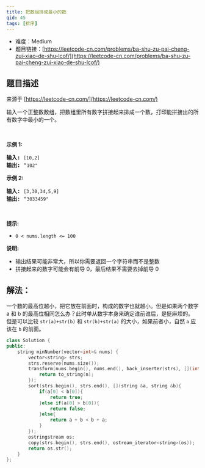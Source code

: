 ```yaml
---
title: 把数组排成最小的数
qid: 45
tags: [排序]
---
```



- 难度：Medium
- 题目链接：[https://leetcode-cn.com/problems/ba-shu-zu-pai-cheng-zui-xiao-de-shu-lcof/](https://leetcode-cn.com/problems/ba-shu-zu-pai-cheng-zui-xiao-de-shu-lcof/)


## 题目描述

来源于 [https://leetcode-cn.com/](https://leetcode-cn.com/)

<p>输入一个正整数数组，把数组里所有数字拼接起来排成一个数，打印能拼接出的所有数字中最小的一个。</p>

<p>&nbsp;</p>

<p><strong>示例 1:</strong></p>

<pre><strong>输入:</strong> <code>[10,2]</code>
<strong>输出:</strong> &quot;<code>102&quot;</code></pre>

<p><strong>示例&nbsp;2:</strong></p>

<pre><strong>输入:</strong> <code>[3,30,34,5,9]</code>
<strong>输出:</strong> &quot;<code>3033459&quot;</code></pre>

<p>&nbsp;</p>

<p><strong>提示:</strong></p>

<ul>
    <li><code>0 &lt; nums.length &lt;= 100</code></li>
</ul>

<p><strong>说明: </strong></p>

<ul>
    <li>输出结果可能非常大，所以你需要返回一个字符串而不是整数</li>
    <li>拼接起来的数字可能会有前导 0，最后结果不需要去掉前导 0</li>
</ul>


## 解法：

一个数的最高位越小，把它放在前面时，构成的数字也就越小。但是如果两个数字 a 和 b 的最高位相同怎么办？此时单从数字本身来确定谁前谁后，是挺麻烦的。但是可以比较 `str(a)+str(b)` 和 `str(b)+str(a)` 的大小，如果前者小，自然 `a` 应该在 `b` 的前面。

```c++
class Solution {
public:
    string minNumber(vector<int>& nums) {
        vector<string> strs;
        strs.reserve(nums.size());
        transform(nums.begin(), nums.end(), back_inserter(strs), [](int n){
            return to_string(n);
        });
        sort(strs.begin(), strs.end(), [](string &a, string &b){
            if(a[0] < b[0]){
                return true;
            }else if(a[0] > b[0]){
                return false;
            }else{
                return a + b < b + a;
            }
        });
        ostringstream os;
        copy(strs.begin(), strs.end(), ostream_iterator<string>(os));
        return os.str();
    }
};
```